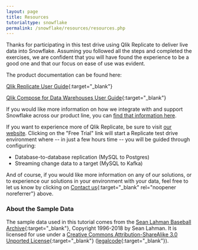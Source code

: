 ```yaml
---
layout: page
title: Resources
tutorialtype: snowflake
permalink: /snowflake/resources/resources.php
---
```


Thanks for participating in this test drive using Qlik Replicate to deliver
live data into Snowflake. Assuming you followed all the steps and 
completed the exercises, we are confident that you will have found the experience to be
a good one and that our focus on ease of use was evident.

The product documentation can be found here:

[Qlik Replicate User Guide](/files/Qlik_Replicate_User_Guide.pdf){:target="_blank"}

[Qlik Compose for Data Warehouses User Guide](/files/Qlik_Compose_for_Data_Warehouses_User_Guide.pdf){:target="_blank"}

If you would like more information on how we integrate with and 
support Snowflake across our product line,
you can [find that information here](https://www.qlik.com/us/products/technology/snowflake).

If you want to experience more of Qlik Replicate, be sure to visit
[our website](https://www.qlik.com/us/products/data-integration-products). 
Clicking on the "Free Trial" link will start a Replicate test drive environment 
where -- in just a few hours time -- you will be guided through configuring:

* Database-to-database replication (MySQL to Postgres)
* Streaming change data to a target (MySQL to Kafka)

And of course, if you would like more information on any of our solutions, 
or to experience our solutions in your environment
with your data, feel free to let us know by clicking on 
[Contact us](https://www.qlik.com/us/try-or-buy/buy-now?campaignid=7013z000000j5hi){:target="_blank" rel="noopener noreferrer"} above.

### About the Sample Data
The sample data used in this tutorial comes from the
[Sean Lahman Baseball Archive](http://www.seanlahman.com/baseball-archive/statistics){:target="_blank"},
Copyright 1996-2018 by Sean Lahman. It is licensed for use under a
[Creative Commons Attribution-ShareAlike 3.0 Unported License](http://creativecommons.org/licenses/by-sa/3.0/){:target="_blank"} 
([legalcode](https://creativecommons.org/licenses/by-sa/3.0/legalcode){:target="_blank"}).


